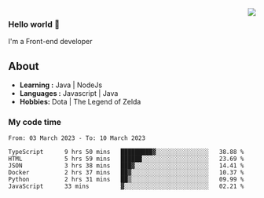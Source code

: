 <img align='right' src="https://github-readme-stats.vercel.app/api?username=jumodada&show_icons=true&theme=vue">

### Hello world 👋

I'm a Front-end developer 
    
## About
-  **Learning :** Java | NodeJs
-  **Languages :** Javascript | Java
-  **Hobbies:** Dota | The Legend of Zelda

### My code time

<!--START_SECTION:waka-->

```text
From: 03 March 2023 - To: 10 March 2023

TypeScript      9 hrs 50 mins   █████████▓░░░░░░░░░░░░░░░   38.88 %
HTML            5 hrs 59 mins   ██████░░░░░░░░░░░░░░░░░░░   23.69 %
JSON            3 hrs 38 mins   ███▓░░░░░░░░░░░░░░░░░░░░░   14.41 %
Docker          2 hrs 37 mins   ██▓░░░░░░░░░░░░░░░░░░░░░░   10.37 %
Python          2 hrs 31 mins   ██▒░░░░░░░░░░░░░░░░░░░░░░   09.99 %
JavaScript      33 mins         ▓░░░░░░░░░░░░░░░░░░░░░░░░   02.21 %
```

<!--END_SECTION:waka-->
